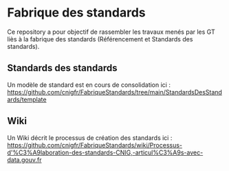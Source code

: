 # Fabrique des standards
Ce repository a pour objectif de rassembler les travaux menés par les GT liès à la fabrique des standards (Référencement et Standards des standards).

## Standards des standards
Un modèle de standard est en cours de consolidation ici : https://github.com/cnigfr/FabriqueStandards/tree/main/StandardsDesStandards/template 

## Wiki
Un Wiki décrit le processus de création des standards ici : https://github.com/cnigfr/FabriqueStandards/wiki/Processus-d'%C3%A9laboration-des-standards-CNIG,-articul%C3%A9s-avec-data.gouv.fr
